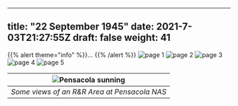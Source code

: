 ---
title: "22 September 1945"
date: 2021-7-03T21:27:55Z
draft: false
weight: 41
--
{{% alert theme="info" %}}...  {{% /alert %}}
![page 1](img132.jpg)
![page 2](img133.jpg)
![page 3](img134.jpg)
![page 4](img135.jpg)
![page 5](img136.jpg)

| ![Pensacola sunning](img137.jpg?height=400px)|
|:---:|
|*Some views of an R&R Area at Pensacola NAS*|

